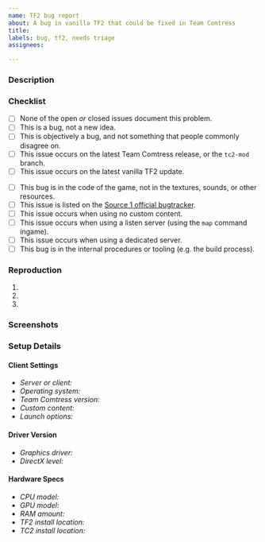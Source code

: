```yaml
---
name: TF2 bug report
about: A bug in vanilla TF2 that could be fixed in Team Comtress
title:
labels: bug, tf2, needs triage
assignees:

---
```


### Description
<!-- A clear and concise description of what the bug is -->

### Checklist
<!-- You MUST answer "yes" to the following to open an issue -->
<!-- To tick a checkbox, place an 'x' in it, like so: [x] -->
- [ ] None of the open *or* closed issues document this problem.
- [ ] This is a bug, not a new idea.
- [ ] This is objectively a bug, and not something that people commonly disagree on.
- [ ] This issue occurs on the latest Team Comtress release, or the `tc2-mod` branch.
- [ ] This issue occurs on the latest vanilla TF2 update.
<!-- You do NOT have to answer "yes" to the following, but please mark them if relevant -->
<!-- To tick a checkbox, place an 'x' in it, like so: [x] -->
- [ ] This bug is in the code of the game, not in the textures, sounds, or other resources.
- [ ] This issue is listed on the [Source 1 official bugtracker](https://github.com/ValveSoftware/Source-1-Games/issues).
- [ ] This issue occurs when using no custom content.
- [ ] This issue occurs when using a listen server (using the `map` command ingame).
- [ ] This issue occurs when using a dedicated server.
- [ ] This bug is in the internal procedures or tooling (e.g. the build process).

### Reproduction
<!-- The steps to recreate the bug. -->
<!-- Bugs that cannot be recreated are extremely unlikely to receive a fix -->
1.
2.
3.

### Screenshots
<!-- Add screenshots or videos to help explain your problem -->

### Setup Details
#### Client Settings
<!-- Fill this out for all issues -->
- *Server or client:* <!-- Did you observe this issue from the game client, or by running a dedicated server? -->
- *Operating system:* <!-- Specify a version e.g. Windows 11, or `uname -rv` output -->
- *Team Comtress version:* <!-- Release version number or commit id -->
- *Custom content:* <!-- Any 3rd-party content, including config files -->
- *Launch options:* <!-- If not using itch defaults, specify a list of options -->
#### Driver Version
<!-- Fill this out for graphics-related issues -->
- *Graphics driver:* <!-- Specify a version. This is especially important on Linux -->
- *DirectX level:* <!-- This will be different if you set dxlevel in vanilla TF2 -->
#### Hardware Specs
<!-- Fill this out for performance-related issues -->
- *CPU model:* <!-- Example: AMD RYZEN 3600X -->
- *GPU model:* <!-- Example: NVIDIA RTX 3070 -->
- *RAM amount:* <!-- Example: 32GB -->
- *TF2 install location:* <!-- HDD or SSD. Leave empty if not yet tested with vanilla TF2 -->
- *TC2 install location:* <!-- HDD or SSD -->